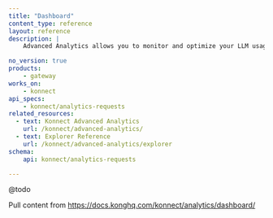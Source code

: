 ```yaml
---
title: "Dashboard"
content_type: reference
layout: reference
description: | 
    Advanced Analytics allows you to monitor and optimize your LLM usage by providing detailed insights into objects such as token consumption, costs, and latency.

no_version: true
products:
    - gateway
works_on:
    - konnect
api_specs:
    - konnect/analytics-requests
related_resources:
  - text: Konnect Advanced Analytics
    url: /konnect/advanced-analytics/
  - text: Explorer Reference
    url: /konnect/advanced-analytics/explorer
schema:
    api: konnect/analytics-requests

---
```

@todo

Pull content from https://docs.konghq.com/konnect/analytics/dashboard/